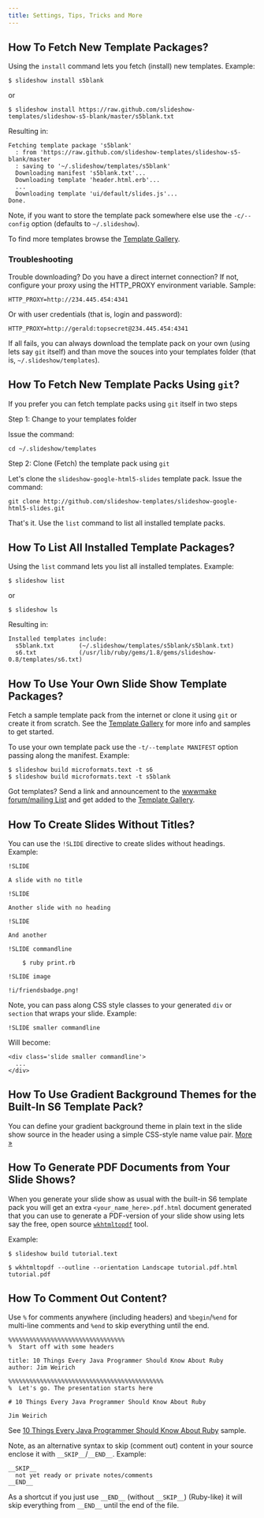 ```yaml
---
title: Settings, Tips, Tricks and More
---
```



## How To Fetch New Template Packages?

Using the `install` command lets you fetch (install) new templates. Example:

```
$ slideshow install s5blank
```

or

```
$ slideshow install https://raw.github.com/slideshow-templates/slideshow-s5-blank/master/s5blank.txt
```

Resulting in:

```
Fetching template package 's5blank'
  : from 'https://raw.github.com/slideshow-templates/slideshow-s5-blank/master
  : saving to '~/.slideshow/templates/s5blank'
  Downloading manifest 's5blank.txt'...
  Downloading template 'header.html.erb'...
  ...
  Downloading template 'ui/default/slides.js'...
Done.
```

Note, if you want to store the template pack somewhere else
use the `-c/--config` option (defaults to `~/.slideshow`).

To find more templates browse the [Template Gallery](https://github.com/slideshow-templates).



### Troubleshooting

Trouble downloading? Do you have a direct internet connection?
If not, configure your proxy using the HTTP_PROXY environment variable. Sample:

```
HTTP_PROXY=http://234.445.454:4341
```

Or with user credentials (that is, login and password):

```
HTTP_PROXY=http://gerald:topsecret@234.445.454:4341
```

If all fails, you can always download the template pack on your own
(using lets say `git` itself) and than move the souces into your
templates folder (that is, `~/.slideshow/templates`).



## How To Fetch New Template Packs Using `git`?

If you prefer you can fetch template packs using `git` itself in two steps

Step 1: Change to your templates folder

Issue the command:

```
cd ~/.slideshow/templates
```

Step 2: Clone (Fetch) the template pack using `git`

Let's clone the `slideshow-google-html5-slides` template pack. Issue the command:

```
git clone http://github.com/slideshow-templates/slideshow-google-html5-slides.git
```

That's it. Use the `list` command to list all installed template packs.


## How To List All Installed Template Packages?

Using the `list` command lets you list all installed templates. Example:

```
$ slideshow list
```

or

```
$ slideshow ls
```

Resulting in:

```
Installed templates include:
  s5blank.txt       (~/.slideshow/templates/s5blank/s5blank.txt)
  s6.txt            (/usr/lib/ruby/gems/1.8/gems/slideshow-0.8/templates/s6.txt)
```


## How To Use Your Own Slide Show Template Packages?

Fetch a sample template pack from the internet or clone it using `git` or create
it from scratch.
See the [Template Gallery](https://github.com/slideshow-templates) for more info and samples to get started.

To use your own template pack use the `-t/--template MANIFEST` option
passing along the manifest. Example:

```
$ slideshow build microformats.text -t s6
$ slideshow build microformats.text -t s5blank
```

Got templates? Send a link and announcement to the
[wwwmake forum/mailing List](http://groups.google.com/group/wwwmake)
and get added to the [Template Gallery](https://github.com/slideshow-templates).


## How To Create Slides Without Titles?

You can use the `!SLIDE` directive to create slides without headings.
Example:

```
!SLIDE

A slide with no title

!SLIDE

Another slide with no heading

!SLIDE

And another

!SLIDE commandline

    $ ruby print.rb

!SLIDE image

!i/friendsbadge.png!
```

Note, you can pass along CSS style classes to your generated `div`
or `section` that wraps your slide. Example:

```
!SLIDE smaller commandline
```

Will become:

```
<div class='slide smaller commandline'>
  ...
</div>
```


## How To Use Gradient Background Themes for the Built-In S6 Template Pack?

You can define your gradient background theme in plain text in the slide show source in the header
using a simple CSS-style name value pair. [More »](#how-to-use-gradient-background-themes-for-the-built-in-s6-template-pack)


## How To Generate PDF Documents from Your Slide Shows?

When you generate your slide show as usual with the built-in S6 template pack
you will get an extra `<your_name_here>.pdf.html` document generated that
you can use to generate a PDF-version of your slide show
using lets say the free, open source [`wkhtmltopdf`](http://code.google.com/p/wkhtmltopdf/) tool.

Example:

```
$ slideshow build tutorial.text

$ wkhtmltopdf --outline --orientation Landscape tutorial.pdf.html tutorial.pdf
```


## How To Comment Out Content?

Use `%` for comments anywhere (including headers) and `%begin`/`%end`
for multi-line comments and `%end` to skip everything until the end.

```
%%%%%%%%%%%%%%%%%%%%%%%%%%%%%%%%%
%  Start off with some headers

title: 10 Things Every Java Programmer Should Know About Ruby
author: Jim Weirich

%%%%%%%%%%%%%%%%%%%%%%%%%%%%%%%%%%%%%%%%%%%%
%  Let's go. The presentation starts here

# 10 Things Every Java Programmer Should Know About Ruby

Jim Weirich
```

See [10 Things Every Java Programmer Should Know About Ruby](http://raw.github.com/slideshow-s9/samples/master/10things.text)
sample.

Note, as an alternative syntax to skip (comment out)
content in your source enclose it with  `__SKIP__`/`__END__`. Example:

```
__SKIP__
  not yet ready or private notes/comments
__END__
```

As a shortcut if you just use `__END__` (without `__SKIP__`) (Ruby-like)
it will skip everything from `__END__` until the end of the file.
